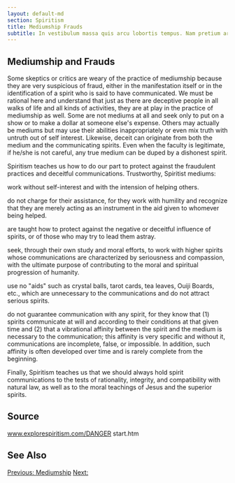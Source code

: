 ```yaml
---
layout: default-md
section: Spiritism
title: Mediumship Frauds
subtitle: In vestibulum massa quis arcu lobortis tempus. Nam pretium arcu in odio vulputate luctus.
---
```


## Mediumship and Frauds
Some skeptics or critics are weary of the practice of mediumship because they are very suspicious of fraud, either in the manifestation itself or in the identification of a spirit who is said to have communicated.   We must be rational here and understand that just as there are deceptive people in all walks of life and all kinds of activities, they are at play in the practice of mediumship as well.  Some are not mediums at all and seek only to put on a show or to make a dollar at someone else's expense.  Others may actually be mediums but may use their abilities inappropriately or even mix truth with untruth out of self interest.  Likewise, deceit can originate from both the medium and the communicating spirits.  Even when the faculty is legitimate, if he/she is not careful, any true medium can be duped by a dishonest spirit.   

Spiritism teaches us how to do our part to protect against the fraudulent practices and deceitful communications.  Trustworthy, Spiritist mediums:

work without self-interest and with the intension of helping others.

do not charge for their assistance, for they work with humility and recognize that they are merely acting as an instrument in the aid given to whomever being helped.

are taught how to protect against the negative or deceitful influence of spirits, or of those who may try to lead them astray. 

seek, through their own study and moral efforts, to work with higher spirits whose communications are characterized by seriousness and compassion, with the ultimate purpose of contributing to the moral and spiritual progression of humanity.

use no "aids" such as crystal balls, tarot cards, tea leaves, Ouiji Boards, etc., which are unnecessary to the communications and do not attract serious spirits.   

do not guarantee communication with any spirit, for they know that (1) spirits communicate at will and according to their conditions at that given time and (2) that a vibrational affinity between the spirit and the medium is necessary to the communication; this affinity is very specific and without it, communications are incomplete, false, or impossible.  In addition, such affinity is often developed over time and is rarely complete from the beginning.  

Finally, Spiritism teaches us that we should always hold spirit communications to the tests of rationality, integrity, and compatibility with natural law, as well as to the moral teachings of Jesus and the superior spirits. 

## Source
www.explorespiritism.com/DANGER start.htm


## See Also



<a href="" class="button">Previous: </a>
<a href="./" class="button special">Mediumship</a>
<a href="" class="button">Next: </a>
